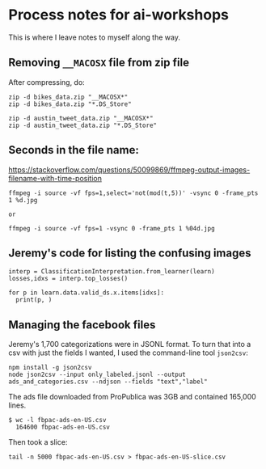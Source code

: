 # Process notes for ai-workshops

This is where I leave notes to myself along the way. 

## Removing `__MACOSX` file from zip file

After compressing, do:

```
zip -d bikes_data.zip "__MACOSX*"
zip -d bikes_data.zip "*.DS_Store"

zip -d austin_tweet_data.zip "__MACOSX*"
zip -d austin_tweet_data.zip "*.DS_Store"

```

## Seconds in the file name:

https://stackoverflow.com/questions/50099869/ffmpeg-output-images-filename-with-time-position

```
ffmpeg -i source -vf fps=1,select='not(mod(t,5))' -vsync 0 -frame_pts 1 %d.jpg

or

ffmpeg -i source -vf fps=1 -vsync 0 -frame_pts 1 %04d.jpg
```

## Jeremy's code for listing the confusing images

```
interp = ClassificationInterpretation.from_learner(learn)
losses,idxs = interp.top_losses()

for p in learn.data.valid_ds.x.items[idxs]:
  print(p, )
```

## Managing the facebook files

Jeremy's 1,700 categorizations were in JSONL format. To turn that into a csv with just the fields I wanted,
I used the command-line tool `json2csv`:

```
npm install -g json2csv
node json2csv --input only_labeled.jsonl --output ads_and_categories.csv --ndjson --fields "text","label"
```

The ads file downloaded from ProPublica was 3GB and contained 165,000 lines.

```
$ wc -l fbpac-ads-en-US.csv 
  164600 fbpac-ads-en-US.csv
```

Then took a slice:

```
tail -n 5000 fbpac-ads-en-US.csv > fbpac-ads-en-US-slice.csv
```

